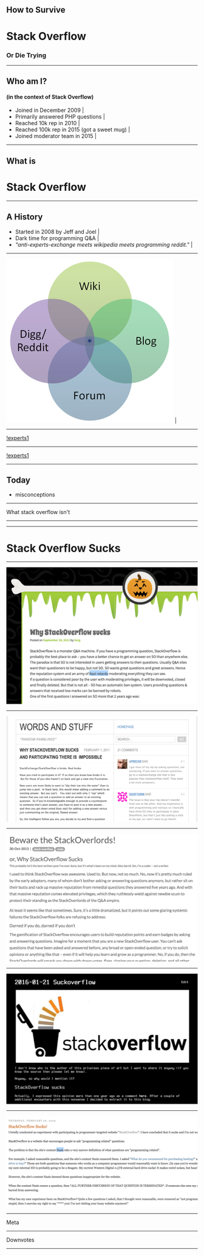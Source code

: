 
## How to Survive
# Stack Overflow
### Or Die Trying

---

## Who am I?
#### (in the context of Stack Overflow)

- Joined in December 2009 |
- Primarily answered PHP questions |
- Reached 10k rep in 2010 |
- Reached 100k rep in 2015 (got a sweet mug) |
- Joined moderator team in 2015 |

---

## What is
# Stack Overflow

---

## A History

- Started in 2008 by Jeff and Joel |
- Dark time for programming Q&A |
- *"anti-experts-exchange meets wikipedia meets programming reddit."* |

---

![Logo](https://github.com/meagar/something/raw/master/assets/venn.png) |

---

[!experts1](https://github.com/meagar/something/raw/master/assets/experts1.png)

---

[!experts1](https://github.com/meagar/something/raw/master/assets/experts2.png)

---

## Today


  - misconceptions

---

What stack overflow isn't

---


---

# Stack Overflow Sucks

---

![sosucks1](https://github.com/meagar/something/raw/master/assets/sosucks1.png)

---

![sosucks2](https://github.com/meagar/something/raw/master/assets/sosucks2.png)

---
![sosucks3](https://github.com/meagar/something/raw/master/assets/sosucks3.png)

---
![sosucks4](https://github.com/meagar/something/raw/master/assets/sosucks4.png)

---
![sosucks5](https://github.com/meagar/something/raw/master/assets/sosucks5.png)

---

Meta

---

Downvotes

---
